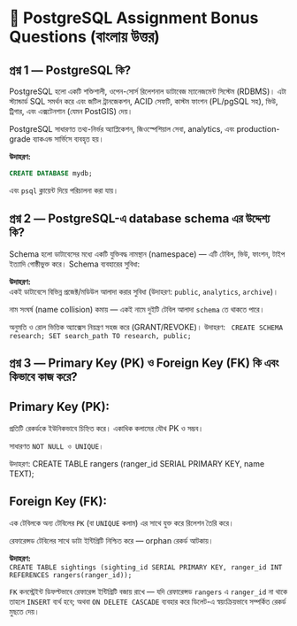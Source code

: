 # 📘 PostgreSQL Assignment Bonus Questions (বাংলায় উত্তর)

## প্রশ্ন 1 — PostgreSQL কি?

PostgreSQL হলো একটি শক্তিশালী, ওপেন-সোর্স রিলেশনাল ডাটাবেজ ম্যানেজমেন্ট সিস্টেম (RDBMS)। এটা স্ট্যান্ডার্ড SQL সমর্থন করে এবং জটিল ট্রানজেকশন, ACID সেফটি, কাস্টম ফাংশন (PL/pgSQL সহ), ভিউ, ট্রিগার, এবং এক্সটেনশান (যেমন PostGIS) দেয়।  

PostgreSQL সাধারণত তথ্য-নির্ভর অ্যাপ্লিকেশন, জিওস্পেশিয়াল সেবা, analytics, এবং production-grade ব্যাকএন্ড সার্ভিসে ব্যবহৃত হয়।  

**উদাহরণ:**  
```sql
CREATE DATABASE mydb;
```
এবং `psql` ক্লায়েন্ট দিয়ে পরিচালনা করা যায়।


## প্রশ্ন 2 — PostgreSQL-এ database schema এর উদ্দেশ্য কি?

Schema হলো ডাটাবেসের মধ্যে একটি যুক্তিবদ্ধ নামস্থান (namespace) — এটি টেবিল, ভিউ, ফাংশন, টাইপ ইত্যাদি গোষ্ঠীভুক্ত করে। Schema ব্যবহারের সুবিধা: 

**উদাহরণ:**  
একই ডাটাবেসে বিভিন্ন প্রজেক্ট/মডিউল আলাদা করার সুবিধা (উদাহরণ: `public`, `analytics`, `archive`)।

নাম সংঘর্ষ (name collision) কমায় — একই নামে দুইটি টেবিল আলাদা `schema` তে থাকতে পারে।

অনুমতি ও রোল ভিত্তিক অ্যাক্সেস নিয়ন্ত্রণ সহজ করে (GRANT/REVOKE)।
উদাহরণ: 
`
CREATE SCHEMA research;
SET search_path TO research, public;`

## প্রশ্ন 3 — Primary Key (PK) ও Foreign Key (FK) কি এবং কিভাবে কাজ করে?

## Primary Key (PK):

প্রতিটি রেকর্ডকে ইউনিকভাবে চিহ্নিত করে। একাধিক কলামের যৌথ PK ও সম্ভব।

সাধারণত `NOT NULL ও UNIQUE।`

উদাহরণ: CREATE TABLE rangers (ranger_id SERIAL PRIMARY KEY, name TEXT);

## Foreign Key (FK):

এক টেবিলকে অন্য টেবিলের `PK` (বা `UNIQUE` কলাম) এর সাথে যুক্ত করে রিলেশন তৈরি করে।

রেফারেন্সড টেবিলের সাথে ডাটা ইন্টিগ্রিটি নিশ্চিত করে — orphan রেকর্ড আটকায়।

**উদাহরণ:**  
`CREATE TABLE sightings (sighting_id SERIAL PRIMARY KEY, ranger_id INT REFERENCES rangers(ranger_id));`

`FK` কনস্ট্রেইন্ট ডিফল্টভাবে রেফারেন্স ইন্টিগ্রিটি বজায় রাখে — যদি রেফারেন্সড `rangers` এ `ranger_id` না থাকে তাহলে `INSERT` ব্যর্থ হবে; অথবা `ON DELETE CASCADE` ব্যবহার করে ডিলেট-এ স্বয়ংক্রিয়ভাবে সম্পর্কিত রেকর্ড মুছতে দেয়।
